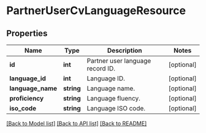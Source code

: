# PartnerUserCvLanguageResource

## Properties
Name | Type | Description | Notes
------------ | ------------- | ------------- | -------------
**id** | **int** | Partner user language record ID. | [optional] 
**language_id** | **int** | Language ID. | [optional] 
**language_name** | **string** | Language name. | [optional] 
**proficiency** | **string** | Language fluency. | [optional] 
**iso_code** | **string** | Language ISO code. | [optional] 

[[Back to Model list]](../README.md#documentation-for-models) [[Back to API list]](../README.md#documentation-for-api-endpoints) [[Back to README]](../README.md)



